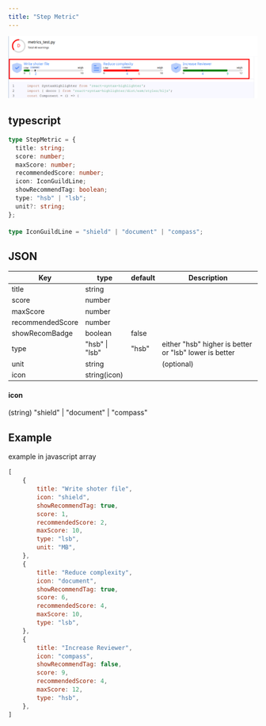 ```yaml
---
title: "Step Metric"
---
```


![screenshot](/screenshots/compo-step-metric.png "screenshot")

## typescript

```typescript
type StepMetric = {
  title: string;
  score: number;
  maxScore: number;
  recommendedScore: number;
  icon: IconGuildLine;
  showRecommendTag: boolean;
  type: "hsb" | "lsb";
  unit?: string;
};

type IconGuildLine = "shield" | "document" | "compass";
```

## JSON

Key | type | default | Description
--- | --- | --- | ---
title | string | | 
score | number | | 
maxScore | number | | 
recommendedScore | number | |
showRecomBadge | boolean | false | 
type | "hsb" \| "lsb" | "hsb" | either "hsb" higher is better or "lsb" lower is better
unit | string | | (optional) 
icon | string(icon) | |

#### icon
(string) "shield" | "document" | "compass"

## Example
example in javascript array

```javascript
[
    {
        title: "Write shoter file",
        icon: "shield",
        showRecommendTag: true,
        score: 1,
        recommendedScore: 2,
        maxScore: 10,
        type: "lsb",
        unit: "MB",
    },
    {
        title: "Reduce complexity",
        icon: "document",
        showRecommendTag: true,
        score: 6,
        recommendedScore: 4,
        maxScore: 10,
        type: "lsb",
    },
    {
        title: "Increase Reviewer",
        icon: "compass",
        showRecommendTag: false,
        score: 9,
        recommendedScore: 4,
        maxScore: 12,
        type: "hsb",
    },
]
```

